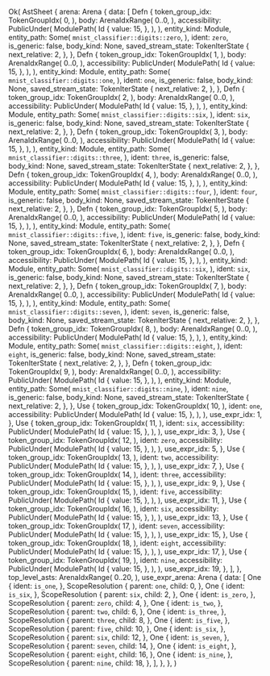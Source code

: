 Ok(
    AstSheet {
        arena: Arena {
            data: [
                Defn {
                    token_group_idx: TokenGroupIdx(
                        0,
                    ),
                    body: ArenaIdxRange(
                        0..0,
                    ),
                    accessibility: PublicUnder(
                        ModulePath(
                            Id {
                                value: 15,
                            },
                        ),
                    ),
                    entity_kind: Module,
                    entity_path: Some(
                        `mnist_classifier::digits::zero`,
                    ),
                    ident: `zero`,
                    is_generic: false,
                    body_kind: None,
                    saved_stream_state: TokenIterState {
                        next_relative: 2,
                    },
                },
                Defn {
                    token_group_idx: TokenGroupIdx(
                        1,
                    ),
                    body: ArenaIdxRange(
                        0..0,
                    ),
                    accessibility: PublicUnder(
                        ModulePath(
                            Id {
                                value: 15,
                            },
                        ),
                    ),
                    entity_kind: Module,
                    entity_path: Some(
                        `mnist_classifier::digits::one`,
                    ),
                    ident: `one`,
                    is_generic: false,
                    body_kind: None,
                    saved_stream_state: TokenIterState {
                        next_relative: 2,
                    },
                },
                Defn {
                    token_group_idx: TokenGroupIdx(
                        2,
                    ),
                    body: ArenaIdxRange(
                        0..0,
                    ),
                    accessibility: PublicUnder(
                        ModulePath(
                            Id {
                                value: 15,
                            },
                        ),
                    ),
                    entity_kind: Module,
                    entity_path: Some(
                        `mnist_classifier::digits::six`,
                    ),
                    ident: `six`,
                    is_generic: false,
                    body_kind: None,
                    saved_stream_state: TokenIterState {
                        next_relative: 2,
                    },
                },
                Defn {
                    token_group_idx: TokenGroupIdx(
                        3,
                    ),
                    body: ArenaIdxRange(
                        0..0,
                    ),
                    accessibility: PublicUnder(
                        ModulePath(
                            Id {
                                value: 15,
                            },
                        ),
                    ),
                    entity_kind: Module,
                    entity_path: Some(
                        `mnist_classifier::digits::three`,
                    ),
                    ident: `three`,
                    is_generic: false,
                    body_kind: None,
                    saved_stream_state: TokenIterState {
                        next_relative: 2,
                    },
                },
                Defn {
                    token_group_idx: TokenGroupIdx(
                        4,
                    ),
                    body: ArenaIdxRange(
                        0..0,
                    ),
                    accessibility: PublicUnder(
                        ModulePath(
                            Id {
                                value: 15,
                            },
                        ),
                    ),
                    entity_kind: Module,
                    entity_path: Some(
                        `mnist_classifier::digits::four`,
                    ),
                    ident: `four`,
                    is_generic: false,
                    body_kind: None,
                    saved_stream_state: TokenIterState {
                        next_relative: 2,
                    },
                },
                Defn {
                    token_group_idx: TokenGroupIdx(
                        5,
                    ),
                    body: ArenaIdxRange(
                        0..0,
                    ),
                    accessibility: PublicUnder(
                        ModulePath(
                            Id {
                                value: 15,
                            },
                        ),
                    ),
                    entity_kind: Module,
                    entity_path: Some(
                        `mnist_classifier::digits::five`,
                    ),
                    ident: `five`,
                    is_generic: false,
                    body_kind: None,
                    saved_stream_state: TokenIterState {
                        next_relative: 2,
                    },
                },
                Defn {
                    token_group_idx: TokenGroupIdx(
                        6,
                    ),
                    body: ArenaIdxRange(
                        0..0,
                    ),
                    accessibility: PublicUnder(
                        ModulePath(
                            Id {
                                value: 15,
                            },
                        ),
                    ),
                    entity_kind: Module,
                    entity_path: Some(
                        `mnist_classifier::digits::six`,
                    ),
                    ident: `six`,
                    is_generic: false,
                    body_kind: None,
                    saved_stream_state: TokenIterState {
                        next_relative: 2,
                    },
                },
                Defn {
                    token_group_idx: TokenGroupIdx(
                        7,
                    ),
                    body: ArenaIdxRange(
                        0..0,
                    ),
                    accessibility: PublicUnder(
                        ModulePath(
                            Id {
                                value: 15,
                            },
                        ),
                    ),
                    entity_kind: Module,
                    entity_path: Some(
                        `mnist_classifier::digits::seven`,
                    ),
                    ident: `seven`,
                    is_generic: false,
                    body_kind: None,
                    saved_stream_state: TokenIterState {
                        next_relative: 2,
                    },
                },
                Defn {
                    token_group_idx: TokenGroupIdx(
                        8,
                    ),
                    body: ArenaIdxRange(
                        0..0,
                    ),
                    accessibility: PublicUnder(
                        ModulePath(
                            Id {
                                value: 15,
                            },
                        ),
                    ),
                    entity_kind: Module,
                    entity_path: Some(
                        `mnist_classifier::digits::eight`,
                    ),
                    ident: `eight`,
                    is_generic: false,
                    body_kind: None,
                    saved_stream_state: TokenIterState {
                        next_relative: 2,
                    },
                },
                Defn {
                    token_group_idx: TokenGroupIdx(
                        9,
                    ),
                    body: ArenaIdxRange(
                        0..0,
                    ),
                    accessibility: PublicUnder(
                        ModulePath(
                            Id {
                                value: 15,
                            },
                        ),
                    ),
                    entity_kind: Module,
                    entity_path: Some(
                        `mnist_classifier::digits::nine`,
                    ),
                    ident: `nine`,
                    is_generic: false,
                    body_kind: None,
                    saved_stream_state: TokenIterState {
                        next_relative: 2,
                    },
                },
                Use {
                    token_group_idx: TokenGroupIdx(
                        10,
                    ),
                    ident: `one`,
                    accessibility: PublicUnder(
                        ModulePath(
                            Id {
                                value: 15,
                            },
                        ),
                    ),
                    use_expr_idx: 1,
                },
                Use {
                    token_group_idx: TokenGroupIdx(
                        11,
                    ),
                    ident: `six`,
                    accessibility: PublicUnder(
                        ModulePath(
                            Id {
                                value: 15,
                            },
                        ),
                    ),
                    use_expr_idx: 3,
                },
                Use {
                    token_group_idx: TokenGroupIdx(
                        12,
                    ),
                    ident: `zero`,
                    accessibility: PublicUnder(
                        ModulePath(
                            Id {
                                value: 15,
                            },
                        ),
                    ),
                    use_expr_idx: 5,
                },
                Use {
                    token_group_idx: TokenGroupIdx(
                        13,
                    ),
                    ident: `two`,
                    accessibility: PublicUnder(
                        ModulePath(
                            Id {
                                value: 15,
                            },
                        ),
                    ),
                    use_expr_idx: 7,
                },
                Use {
                    token_group_idx: TokenGroupIdx(
                        14,
                    ),
                    ident: `three`,
                    accessibility: PublicUnder(
                        ModulePath(
                            Id {
                                value: 15,
                            },
                        ),
                    ),
                    use_expr_idx: 9,
                },
                Use {
                    token_group_idx: TokenGroupIdx(
                        15,
                    ),
                    ident: `five`,
                    accessibility: PublicUnder(
                        ModulePath(
                            Id {
                                value: 15,
                            },
                        ),
                    ),
                    use_expr_idx: 11,
                },
                Use {
                    token_group_idx: TokenGroupIdx(
                        16,
                    ),
                    ident: `six`,
                    accessibility: PublicUnder(
                        ModulePath(
                            Id {
                                value: 15,
                            },
                        ),
                    ),
                    use_expr_idx: 13,
                },
                Use {
                    token_group_idx: TokenGroupIdx(
                        17,
                    ),
                    ident: `seven`,
                    accessibility: PublicUnder(
                        ModulePath(
                            Id {
                                value: 15,
                            },
                        ),
                    ),
                    use_expr_idx: 15,
                },
                Use {
                    token_group_idx: TokenGroupIdx(
                        18,
                    ),
                    ident: `eight`,
                    accessibility: PublicUnder(
                        ModulePath(
                            Id {
                                value: 15,
                            },
                        ),
                    ),
                    use_expr_idx: 17,
                },
                Use {
                    token_group_idx: TokenGroupIdx(
                        19,
                    ),
                    ident: `nine`,
                    accessibility: PublicUnder(
                        ModulePath(
                            Id {
                                value: 15,
                            },
                        ),
                    ),
                    use_expr_idx: 19,
                },
            ],
        },
        top_level_asts: ArenaIdxRange(
            0..20,
        ),
        use_expr_arena: Arena {
            data: [
                One {
                    ident: `is_one`,
                },
                ScopeResolution {
                    parent: `one`,
                    child: 0,
                },
                One {
                    ident: `is_six`,
                },
                ScopeResolution {
                    parent: `six`,
                    child: 2,
                },
                One {
                    ident: `is_zero`,
                },
                ScopeResolution {
                    parent: `zero`,
                    child: 4,
                },
                One {
                    ident: `is_two`,
                },
                ScopeResolution {
                    parent: `two`,
                    child: 6,
                },
                One {
                    ident: `is_three`,
                },
                ScopeResolution {
                    parent: `three`,
                    child: 8,
                },
                One {
                    ident: `is_five`,
                },
                ScopeResolution {
                    parent: `five`,
                    child: 10,
                },
                One {
                    ident: `is_six`,
                },
                ScopeResolution {
                    parent: `six`,
                    child: 12,
                },
                One {
                    ident: `is_seven`,
                },
                ScopeResolution {
                    parent: `seven`,
                    child: 14,
                },
                One {
                    ident: `is_eight`,
                },
                ScopeResolution {
                    parent: `eight`,
                    child: 16,
                },
                One {
                    ident: `is_nine`,
                },
                ScopeResolution {
                    parent: `nine`,
                    child: 18,
                },
            ],
        },
    },
)